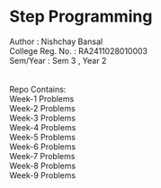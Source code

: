 # Step Programming<br>
Author : Nishchay Bansal <br>
College Reg. No. : RA2411028010003 <br>
Sem/Year : Sem 3 , Year 2 <br><br><br>
Repo Contains:<br>
Week-1 Problems<br>
Week-2 Problems<br>
Week-3 Problems<br>
Week-4 Problems<br>
Week-5 Problems<br>
Week-6 Problems<br>
Week-7 Problems<br>
Week-8 Problems<br>
Week-9 Problems<br>